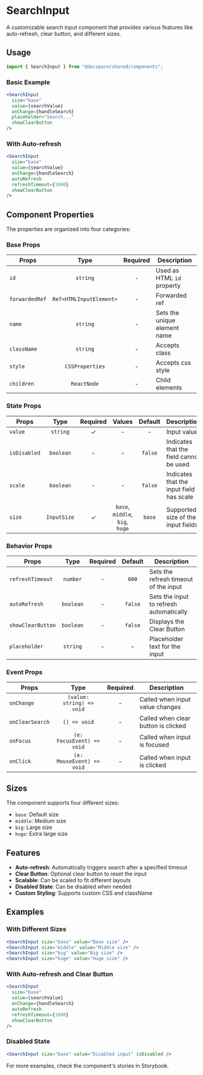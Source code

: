 # SearchInput

A customizable search input component that provides various features like auto-refresh, clear button, and different sizes.

## Usage

```js
import { SearchInput } from "@docspace/shared/components";
```

### Basic Example

```jsx
<SearchInput
  size="base"
  value={searchValue}
  onChange={handleSearch}
  placeholder="Search..."
  showClearButton
/>
```

### With Auto-refresh

```jsx
<SearchInput
  size="base"
  value={searchValue}
  onChange={handleSearch}
  autoRefresh
  refreshTimeout={1000}
  showClearButton
/>
```

## Component Properties

The properties are organized into four categories:

### Base Props

| Props          |          Type           | Required | Description                  |
| -------------- | :---------------------: | :------: | ---------------------------- |
| `id`           |        `string`         |    -     | Used as HTML `id` property   |
| `forwardedRef` | `Ref<HTMLInputElement>` |    -     | Forwarded ref                |
| `name`         |        `string`         |    -     | Sets the unique element name |
| `className`    |        `string`         |    -     | Accepts class                |
| `style`        |     `CSSProperties`     |    -     | Accepts css style            |
| `children`     |       `ReactNode`       |    -     | Child elements               |

### State Props

| Props        |    Type     | Required |             Values              | Default | Description                              |
| ------------ | :---------: | :------: | :-----------------------------: | :-----: | ---------------------------------------- |
| `value`      |  `string`   |    ✓     |                -                |    -    | Input value                              |
| `isDisabled` |  `boolean`  |    -     |                -                | `false` | Indicates that the field cannot be used  |
| `scale`      |  `boolean`  |    -     |                -                | `false` | Indicates that the input field has scale |
| `size`       | `InputSize` |    ✓     | `base`, `middle`, `big`, `huge` | `base`  | Supported size of the input fields       |

### Behavior Props

| Props             |   Type    | Required | Default | Description                             |
| ----------------- | :-------: | :------: | :-----: | --------------------------------------- |
| `refreshTimeout`  | `number`  |    -     |  `600`  | Sets the refresh timeout of the input   |
| `autoRefresh`     | `boolean` |    -     | `false` | Sets the input to refresh automatically |
| `showClearButton` | `boolean` |    -     | `false` | Displays the Clear Button               |
| `placeholder`     | `string`  |    -     |    -    | Placeholder text for the input          |

### Event Props

| Props           |           Type            | Required | Description                         |
| --------------- | :-----------------------: | :------: | ----------------------------------- |
| `onChange`      | `(value: string) => void` |    -     | Called when input value changes     |
| `onClearSearch` |       `() => void`        |    -     | Called when clear button is clicked |
| `onFocus`       | `(e: FocusEvent) => void` |    -     | Called when input is focused        |
| `onClick`       | `(e: MouseEvent) => void` |    -     | Called when input is clicked        |

## Sizes

The component supports four different sizes:

- `base`: Default size
- `middle`: Medium size
- `big`: Large size
- `huge`: Extra large size

## Features

- **Auto-refresh**: Automatically triggers search after a specified timeout
- **Clear Button**: Optional clear button to reset the input
- **Scalable**: Can be scaled to fit different layouts
- **Disabled State**: Can be disabled when needed
- **Custom Styling**: Supports custom CSS and className

## Examples

### With Different Sizes

```jsx
<SearchInput size="base" value="Base size" />
<SearchInput size="middle" value="Middle size" />
<SearchInput size="big" value="Big size" />
<SearchInput size="huge" value="Huge size" />
```

### With Auto-refresh and Clear Button

```jsx
<SearchInput
  size="base"
  value={searchValue}
  onChange={handleSearch}
  autoRefresh
  refreshTimeout={1000}
  showClearButton
/>
```

### Disabled State

```jsx
<SearchInput size="base" value="Disabled input" isDisabled />
```

For more examples, check the component's stories in Storybook.
